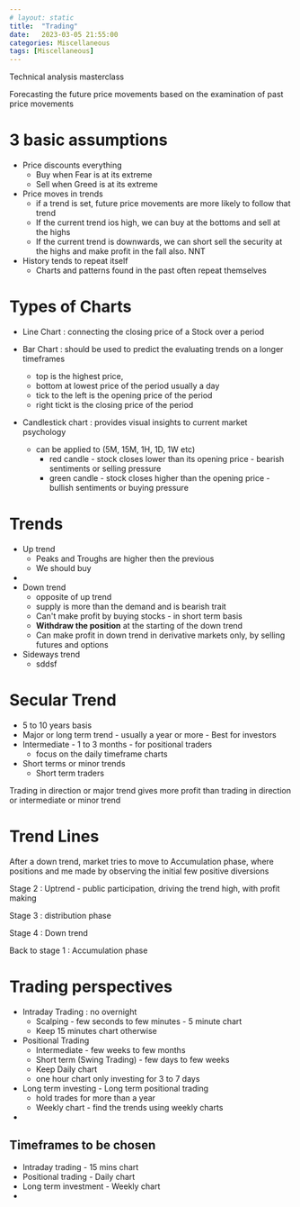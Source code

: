 ```yaml
---
# layout: static
title:  "Trading"
date:   2023-03-05 21:55:00
categories: Miscellaneous
tags: [Miscellaneous]
---
```


Technical analysis masterclass

Forecasting the future price movements based on the examination of past price
movements

# 3 basic assumptions

* Price discounts everything
    * Buy when Fear is at its extreme
    * Sell when Greed is at its extreme
* Price moves in trends
    * if a trend is set, future price movements are more likely to follow that
      trend
    * If the current trend ios high, we can buy at the bottoms and sell at the
      highs
    * If the current trend is downwards, we can short sell the security at the
      highs and make profit in the fall also. NNT
* History tends to repeat itself
    * Charts and patterns found in the past often repeat themselves

# Types of Charts

* Line Chart : connecting the closing price of a Stock over a period
* Bar Chart : should be used to predict the evaluating trends on a longer
  timeframes
    * top is the highest price,
    * bottom at lowest price of the period usually a day
    * tick to the left is the opening price of the period
    * right tickt is the closing price of the period

* Candlestick chart : provides visual insights to current market psychology
    * can be applied to (5M, 15M, 1H, 1D, 1W etc)
        * red candle - stock closes lower than its opening price - bearish
          sentiments or selling pressure
        * green candle - stock closes higher than the opening price - bullish
          sentiments or buying pressure

# Trends

* Up trend
    * Peaks and Troughs are higher then the previous
    * We should buy
*
* Down trend
    * opposite of up trend
    * supply is more than the demand and is bearish trait
    * Can't make profit by buying stocks - in short term basis
    * **Withdraw the position** at the starting of the down trend
    * Can make profit in down trend in derivative markets only, by selling
      futures and options
* Sideways trend
    * sddsf

# Secular Trend

* 5 to 10 years basis
* Major or long term trend - usually a year or more - Best for investors
* Intermediate - 1 to 3 months - for positional traders
    * focus on the daily timeframe charts
* Short terms or minor trends
    * Short term traders

Trading in direction or major trend gives more profit than trading in direction
or intermediate or minor trend

# Trend Lines

After a down trend, market tries to move to Accumulation phase, where positions
and me made by observing the initial few positive diversions

Stage 2 : Uptrend - public participation, driving the trend high, with profit
making

Stage 3 : distribution phase

Stage 4 : Down trend

Back to stage 1 : Accumulation phase

# Trading perspectives

* Intraday Trading : no overnight
    * Scalping - few seconds to few minutes - 5 minute chart
    * Keep 15 minutes chart otherwise
* Positional Trading
    * Intermediate - few weeks to few months
    * Short term (Swing Trading) - few days to few weeks
    * Keep Daily chart
    * one hour chart only investing for 3 to 7 days
* Long term investing - Long term positional trading
    * hold trades for more than a year
    * Weekly chart - find the trends using weekly charts
*

## Timeframes to be chosen

* Intraday trading - 15 mins chart
* Positional trading - Daily chart
* Long term investment - Weekly chart
* 





